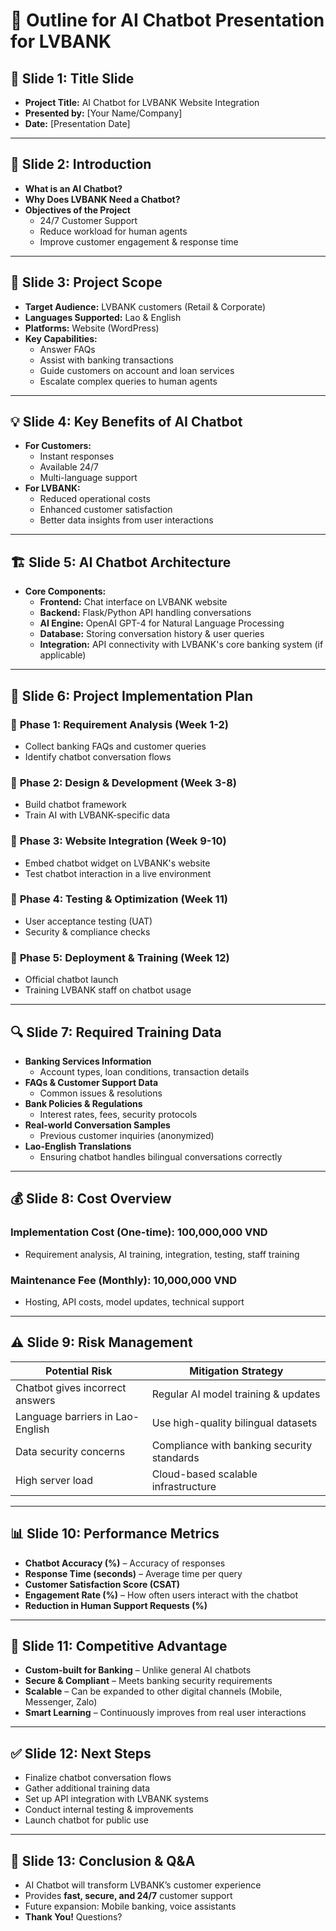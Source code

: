 # 📌 Outline for AI Chatbot Presentation for LVBANK

## 🏦 **Slide 1: Title Slide**
- **Project Title:** AI Chatbot for LVBANK Website Integration
- **Presented by:** [Your Name/Company]
- **Date:** [Presentation Date]

---

## 🚀 **Slide 2: Introduction**
- **What is an AI Chatbot?**
- **Why Does LVBANK Need a Chatbot?**
- **Objectives of the Project**
  - 24/7 Customer Support
  - Reduce workload for human agents
  - Improve customer engagement & response time

---

## 🎯 **Slide 3: Project Scope**
- **Target Audience:** LVBANK customers (Retail & Corporate)
- **Languages Supported:** Lao & English
- **Platforms:** Website (WordPress)
- **Key Capabilities:**
  - Answer FAQs
  - Assist with banking transactions
  - Guide customers on account and loan services
  - Escalate complex queries to human agents

---

## 💡 **Slide 4: Key Benefits of AI Chatbot**
- **For Customers:**
  - Instant responses
  - Available 24/7
  - Multi-language support
- **For LVBANK:**
  - Reduced operational costs
  - Enhanced customer satisfaction
  - Better data insights from user interactions

---

## 🏗 **Slide 5: AI Chatbot Architecture**
- **Core Components:**
  - **Frontend:** Chat interface on LVBANK website
  - **Backend:** Flask/Python API handling conversations
  - **AI Engine:** OpenAI GPT-4 for Natural Language Processing
  - **Database:** Storing conversation history & user queries
  - **Integration:** API connectivity with LVBANK's core banking system (if applicable)

---

## 🔄 **Slide 6: Project Implementation Plan**
### 📍 **Phase 1: Requirement Analysis (Week 1-2)**
  - Collect banking FAQs and customer queries
  - Identify chatbot conversation flows

### 📍 **Phase 2: Design & Development (Week 3-8)**
  - Build chatbot framework
  - Train AI with LVBANK-specific data

### 📍 **Phase 3: Website Integration (Week 9-10)**
  - Embed chatbot widget on LVBANK's website
  - Test chatbot interaction in a live environment

### 📍 **Phase 4: Testing & Optimization (Week 11)**
  - User acceptance testing (UAT)
  - Security & compliance checks

### 📍 **Phase 5: Deployment & Training (Week 12)**
  - Official chatbot launch
  - Training LVBANK staff on chatbot usage

---

## 🔍 **Slide 7: Required Training Data**
- **Banking Services Information**
  - Account types, loan conditions, transaction details
- **FAQs & Customer Support Data**
  - Common issues & resolutions
- **Bank Policies & Regulations**
  - Interest rates, fees, security protocols
- **Real-world Conversation Samples**
  - Previous customer inquiries (anonymized)
- **Lao-English Translations**
  - Ensuring chatbot handles bilingual conversations correctly

---

## 💰 **Slide 8: Cost Overview**
### **Implementation Cost (One-time):** **100,000,000 VND**
  - Requirement analysis, AI training, integration, testing, staff training

### **Maintenance Fee (Monthly):** **10,000,000 VND**
  - Hosting, API costs, model updates, technical support

---

## ⚠️ **Slide 9: Risk Management**
| **Potential Risk** | **Mitigation Strategy** |
|-------------------|----------------------|
| Chatbot gives incorrect answers | Regular AI model training & updates |
| Language barriers in Lao-English | Use high-quality bilingual datasets |
| Data security concerns | Compliance with banking security standards |
| High server load | Cloud-based scalable infrastructure |

---

## 📊 **Slide 10: Performance Metrics**
- **Chatbot Accuracy (%)** – Accuracy of responses
- **Response Time (seconds)** – Average time per query
- **Customer Satisfaction Score (CSAT)**
- **Engagement Rate (%)** – How often users interact with the chatbot
- **Reduction in Human Support Requests (%)**

---

## 🎯 **Slide 11: Competitive Advantage**
- **Custom-built for Banking** – Unlike general AI chatbots
- **Secure & Compliant** – Meets banking security requirements
- **Scalable** – Can be expanded to other digital channels (Mobile, Messenger, Zalo)
- **Smart Learning** – Continuously improves from real user interactions

---

## ✅ **Slide 12: Next Steps**
- Finalize chatbot conversation flows
- Gather additional training data
- Set up API integration with LVBANK systems
- Conduct internal testing & improvements
- Launch chatbot for public use

---

## 📍 **Slide 13: Conclusion & Q&A**
- AI Chatbot will transform LVBANK’s customer experience
- Provides **fast, secure, and 24/7** customer support
- Future expansion: Mobile banking, voice assistants
- **Thank You!** Questions?

